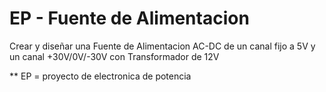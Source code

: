 # EP - Fuente de Alimentacion
Crear y diseñar una Fuente de Alimentacion AC-DC de un canal fijo a 5V y un canal +30V/0V/-30V con Transformador de 12V



** EP = proyecto de electronica de potencia

